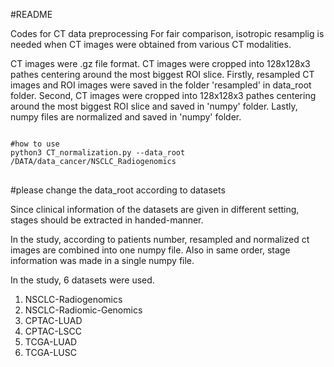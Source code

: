 #README

Codes for CT data preprocessing
For fair comparison, isotropic resamplig is needed when CT images were obtained from various CT modalities.

CT images were .gz file format.
CT images were cropped into 128x128x3 pathes centering around the most biggest ROI slice.
Firstly, resampled CT images and ROI images were saved in the folder 'resampled' in data_root folder.
Second, CT images were cropped into 128x128x3 pathes centering around the most biggest ROI slice and saved in 'numpy' folder.
Lastly, numpy files are normalized and saved in 'numpy' folder.

<pre>
<code>
#how to use
python3 CT_normalization.py --data_root /DATA/data_cancer/NSCLC_Radiogenomics
</code>
</pre>
#please change the data_root according to datasets

Since clinical information of the datasets are given in different setting, stages should be extracted in handed-manner.

In the study, according to patients number, resampled and normalized ct images are combined into one numpy file.
Also in same order, stage information was made in a single numpy file.


In the study, 6 datasets were used.
1. NSCLC-Radiogenomics
2. NSCLC-Radiomic-Genomics
3. CPTAC-LUAD
4. CPTAC-LSCC
5. TCGA-LUAD
6. TCGA-LUSC
